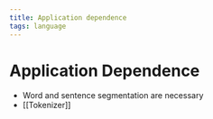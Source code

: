 ```yaml
---
title: Application dependence
tags: language
---
```


# Application Dependence
- Word and sentence segmentation are necessary
- [[Tokenizer]]
























